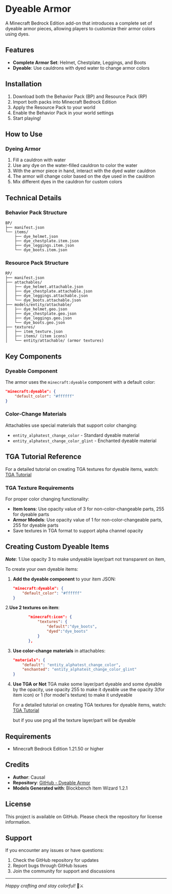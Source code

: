 # Dyeable Armor

A Minecraft Bedrock Edition add-on that introduces a complete set of dyeable armor pieces, allowing players to customize their armor colors using dyes.

## Features

- **Complete Armor Set**: Helmet, Chestplate, Leggings, and Boots
- **Dyeable**: Use cauldrons with dyed water to change armor colors

## Installation

1. Download both the Behavior Pack (BP) and Resource Pack (RP)
2. Import both packs into Minecraft Bedrock Edition
3. Apply the Resource Pack to your world
4. Enable the Behavior Pack in your world settings
5. Start playing!

## How to Use

### Dyeing Armor
1. Fill a cauldron with water
2. Use any dye on the water-filled cauldron to color the water
3. With the armor piece in hand, interact with the dyed water cauldron
4. The armor will change color based on the dye used in the cauldron
5. Mix different dyes in the cauldron for custom colors

## Technical Details

### Behavior Pack Structure
```
BP/
├── manifest.json
└── items/
    ├── dye_helmet.json
    ├── dye_chestplate.item.json
    ├── dye_leggings.item.json
    └── dye_boots.item.json
```

### Resource Pack Structure
```
RP/
├── manifest.json
├── attachables/
│   ├── dye_helmet.attachable.json
│   ├── dye_chestplate.attachable.json
│   ├── dye_leggings.attachable.json
│   └── dye_boots.attachable.json
├── models/entity/attachable/
│   ├── dye_helmet.geo.json
│   ├── dye_chestplate.geo.json
│   ├── dye_leggings.geo.json
│   └── dye_boots.geo.json
├── textures/
│   ├── item_texture.json
│   ├── items/ (item icons)
│   └── entity/attachable/ (armor textures)
```

## Key Components

### Dyeable Component
The armor uses the `minecraft:dyeable` component with a default color:
```json
"minecraft:dyeable": {
    "default_color": "#ffffff"
}
```

### Color-Change Materials
Attachables use special materials that support color changing:
- `entity_alphatest_change_color` - Standard dyeable material
- `entity_alphatest_change_color_glint` - Enchanted dyeable material

## TGA Tutorial Reference

For a detailed tutorial on creating TGA textures for dyeable items, watch: [TGA Tutorial](https://youtu.be/MV_Pitb7G1U?si=WDj06ZER1wnYmZS-)

### TGA Texture Requirements
For proper color changing functionality:
- **Item Icons**: Use opacity value of 3 for non-color-changeable parts, 255 for dyeable parts
- **Armor Models**: Use opacity value of 1 for non-color-changeable parts, 255 for dyeable parts
- Save textures in TGA format to support alpha channel opacity

## Creating Custom Dyeable Items

***Note***: 
1.Use opacity 3 to make undyeable layer/part not transparent on item,


To create your own dyeable items:

1. **Add the dyeable component** to your item JSON:
   ```json
   "minecraft:dyeable": {
       "default_color": "#ffffff"
   }
   ```
   
2.**Use 2 textures on item**:
  ```json
			"minecraft:icon": {
				"textures": {
					"default":"dye_boots",
					"dyed":"dye_boots"
				}
			},
  ```

3. **Use color-change materials** in attachables:
   ```json
   "materials": {
       "default": "entity_alphatest_change_color",
       "enchanted": "entity_alphatest_change_color_glint"
   }
   ```
4. **Use TGA or Not**
   TGA make some layer/part dyeable and some dyeable by the opacity,
   use opacity 255 to make it dyeable
   use the opacity 3(for item icon) or 1 (for model's texture) to make it undyeable

   For a detailed tutorial on creating TGA textures for dyeable items, watch: [TGA Tutorial](https://youtu.be/MV_Pitb7G1U?si=WDj06ZER1wnYmZS-)

   but if you use png all the texture layer/part will be dyeable

   


## Requirements

- Minecraft Bedrock Edition 1.21.50 or higher

## Credits

- **Author**: Causal
- **Repository**: [GitHub - Dyeable Armor](https://github.com/causal-guide/Dyeable-Armor/)
- **Models Generated with**: Blockbench Item Wizard 1.2.1

## License

This project is available on GitHub. Please check the repository for license information.

## Support

If you encounter any issues or have questions:
1. Check the GitHub repository for updates
2. Report bugs through GitHub Issues
3. Join the community for support and discussions

---

*Happy crafting and stay colorful!* 🎨⚔️
